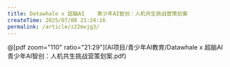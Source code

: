 ```yaml
---
title: Datawhale x 超脑AI    青少年AI智创：人机共生挑战营策划案
createTime: 2025/07/08 21:24:16
permalink: /article/z22mvjg3/
---
```

@[pdf zoom="110" ratio="21:29"](AI项目/青少年AI教育/Datawhale x 超脑AI    青少年AI智创：人机共生挑战营策划案.pdf)